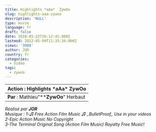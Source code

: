 ```yaml
---
title: Highlights *aAa*  ZywOo
slug: highlights-aaa-zywoo
description: 'NULL'
type: movie
language: fr
draft: false
date: 2018-05-22T16:12:42.000Z
lastmod: 2022-05-09T11:33:34.000Z
views: '3088'
author: JOR
country: fr
categories:
  - Vidéo
tags:
  - zywoo
---
```

| **Action** : Highlights \*aAa\* ZywOo  |
| -------------------------------------- |
| **Par** : Mathieu"****ZywOo**" Herbaut |

  
_Réalisé par **JOR**_  
_Musique : 1-♫ Free Action Film Music ♫ \_BulletProof\_ Use in your videos_  
_2-Epic Action Music No Copyright_  
_3-The Terminal Original Song (Action Film Music) Royalty Free Music!_
